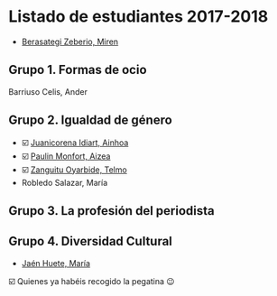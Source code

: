 # Listado de estudiantes 2017-2018

<!-- formato con el que incluir tu nombre y link -->
- [Berasategi Zeberio, Miren](http://mberasategi.github.io)

## Grupo 1. Formas de ocio
<!-- aquí el listado de miembros del grupo 1 -->
Barriuso Celis, Ander

## Grupo 2. Igualdad de género
<!-- aquí el listado de miembros del grupo 2 -->
- :ballot_box_with_check: [Juanicorena Idiart, Ainhoa](http://ajuanicorena.github.io)
- :ballot_box_with_check: [Paulin Monfort, Aizea](http://aizeapaulin.github.io)
- :ballot_box_with_check: [Zanguitu Oyarbide, Telmo](http://telmoco.github.io)
- Robledo Salazar, María 

## Grupo 3. La profesión del periodista
<!-- aquí el listado de miembros del grupo 3 -->


## Grupo 4. Diversidad Cultural
<!-- aquí el listado de miembros del grupo 4 -->
- [Jaén Huete, María](http://mjaenh.github.io)


:ballot_box_with_check: Quienes ya habéis recogido la pegatina :wink:
